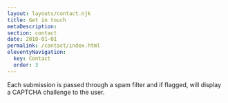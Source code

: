 ```yaml
---
layout: layouts/contact.njk
title: Get in touch
metaDescription: 
section: contact
date: 2018-01-01
permalink: /contact/index.html
eleventyNavigation:
  key: Contact
  order: 3
---
```

Each submission is passed through a spam filter and if flagged, will display a CAPTCHA challenge to the user.
